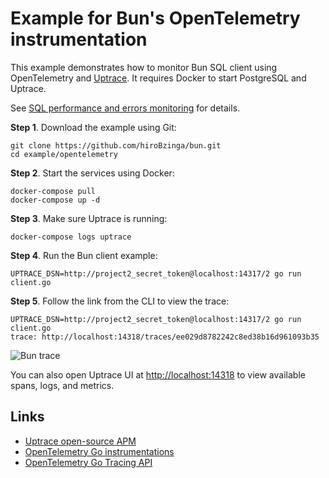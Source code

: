 # Example for Bun's OpenTelemetry instrumentation

This example demonstrates how to monitor Bun SQL client using OpenTelemetry and
[Uptrace](https://github.com/uptrace/uptrace). It requires Docker to start PostgreSQL and Uptrace.

See
[SQL performance and errors monitoring](https://bun.uptrace.dev/guide/performance-monitoring.html)
for details.

**Step 1**. Download the example using Git:

```shell
git clone https://github.com/hiroBzinga/bun.git
cd example/opentelemetry
```

**Step 2**. Start the services using Docker:

```shell
docker-compose pull
docker-compose up -d
```

**Step 3**. Make sure Uptrace is running:

```shell
docker-compose logs uptrace
```

**Step 4**. Run the Bun client example:

```shell
UPTRACE_DSN=http://project2_secret_token@localhost:14317/2 go run client.go
```

**Step 5**. Follow the link from the CLI to view the trace:

```shell
UPTRACE_DSN=http://project2_secret_token@localhost:14317/2 go run client.go
trace: http://localhost:14318/traces/ee029d8782242c8ed38b16d961093b35
```

![Bun trace](./image/bun-trace.png)

You can also open Uptrace UI at [http://localhost:14318](http://localhost:14318) to view available
spans, logs, and metrics.

## Links

- [Uptrace open-source APM](https://uptrace.dev/get/open-source-apm.html)
- [OpenTelemetry Go instrumentations](https://uptrace.dev/opentelemetry/instrumentations/?lang=go)
- [OpenTelemetry Go Tracing API](https://uptrace.dev/opentelemetry/go-tracing.html)
